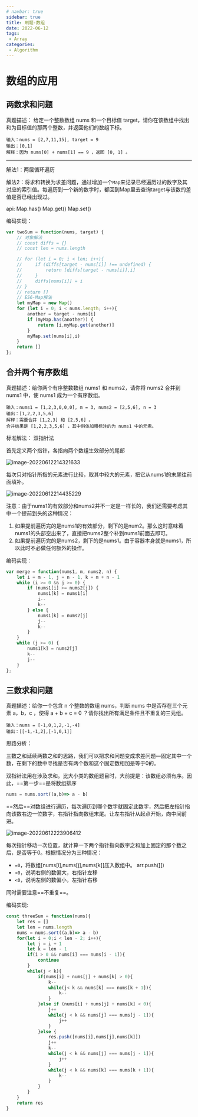 ```yaml
---
# navbar: true
sidebar: true
title: 刷题-数组
date: 2022-06-12
tags:
 - Array
categories:
 - Algorithm
---
```


# 数组的应用

## 两数求和问题

真题描述： 给定一个整数数组 nums 和一个目标值 target，请你在该数组中找出和为目标值的那两个整数，并返回他们的数组下标。

```
输入：nums = [2,7,11,15], target = 9
输出：[0,1]
解释：因为 nums[0] + nums[1] == 9 ，返回 [0, 1] 。
```

---

解法1：两层循环遍历

解法2：将求和转换为求差问题，通过增加一个`Map`来记录已经遍历过的数字及其对应的索引值。每遍历到一个新的数字时，都回到Map里去查询target与该数的差值是否已经出现过。

api: Map.has()      Map.get()  Map.set()

编码实现：

```js
var twoSum = function(nums, target) {
    // 对象解法
    // const diffs = {}
    // const len = nums.length

    // for (let i = 0; i < len; i++){
    //     if (diffs[target - nums[i]] !== undefined) {
    //         return [diffs[target - nums[i]],i]
    //     }
    //     diffs[nums[i]] = i
    // }
    // return []
    // ES6-Map解法
    let myMap = new Map()
    for (let i = 0; i < nums.length; i++){
        another = target - nums[i]
        if (myMap.has(another)) {
            return [i,myMap.get(another)]
        }
        myMap.set(nums[i],i)
    }
    return []
};
```



## 合并两个有序数组

真题描述：给你两个有序整数数组 nums1 和 nums2，请你将 nums2 合并到 nums1 中，使 nums1 成为一个有序数组。

```
输入：nums1 = [1,2,3,0,0,0], m = 3, nums2 = [2,5,6], n = 3
输出：[1,2,2,3,5,6]
解释：需要合并 [1,2,3] 和 [2,5,6] 。
合并结果是 [1,2,2,3,5,6] ，其中斜体加粗标注的为 nums1 中的元素。
```

标准解法： 双指针法

首先定义两个指针，各指向两个数组生效部分的尾部

![image-20220612214321633](http://cdn.yangdw.cn/img/image-20220612214321633.png)

每次只对指针所指的元素进行比较，取其中较大的元素，把它从nums1的末尾往前面填补。

![image-20220612214435229](http://cdn.yangdw.cn/img/image-20220612214435229.png)

注意：由于nums1的有效部分和nums2并不一定是一样长的，我们还需要考虑其中一个提前到头的这种情况：

1. 如果提前遍历完的是nums1的有效部分，剩下的是num2。那么这时意味着nums1的头部空出来了，直接把nums2整个补到nums1前面去即可。
2. 如果提前遍历完的是nums2，剩下的是nums1。由于容器本身就是nums1，所以此时不必做任何额外的操作。

编码实现：

```js
var merge = function(nums1, m, nums2, n) {
    let i = m - 1, j = n - 1, k = m + n - 1
    while (i >= 0 && j >= 0) {
        if (nums1[i] >= nums2[j]) {
            nums1[k] = nums1[i]
            i--
            k--
        } else {
            nums1[k] = nums2[j]
            j--
            k--
        }
    }
    while (j >= 0) {
        nums1[k] = nums2[j]
        k--
        j--
    }
};
```

## 三数求和问题

真题描述：给你一个包含 n 个整数的数组 nums，判断 nums 中是否存在三个元素 a，b，c ，使得 a + b + c = 0 ？请你找出所有满足条件且不重复的三元组。

```
输入：nums = [-1,0,1,2,-1,-4]
输出：[[-1,-1,2],[-1,0,1]]
```

思路分析：

三数之和延续两数之和的思路，我们可以把求和问题变成求差问题—固定其中一个数，在剩下的数中寻找是否有两个数和这个固定数相加是等于0的。

双指针法用在涉及求和。比大小类的数组题目时，大前提是：该数组必须有序。因此，==第一步==是将数组排序

```js
nums = nums.sort((a,b)=> a - b)
```

==然后==对数组进行遍历，每次遍历到哪个数字就固定此数字，然后把左指针指向该数右边一位数字，右指针指向数组末尾。让左右指针从起点开始，向中间前进。

![image-20220612223906412](http://cdn.yangdw.cn/img/image-20220612223906412.png)

每次指针移动一次位置，就计算一下两个指针指向数字之和加上固定的那个数之后，是否等于0。根据情况分为三种情况：

* `=0`，将数组[nums[i],nums[j],nums[k]]压入数组中。  arr.push([])
* `>0`，说明右侧的数偏大，右指针左移
* `<0`，说明左侧的数偏小，左指针右移

同时需要注意==不重复==。

编码实现:

```js
const threeSum = function(nums){
    let res = []
    let len = nums.length
    nums = nums.sort((a,b)=> a - b)
    for(let i = 0;i < len - 2; i++){
        let j = i + 1
        let k = len - 1
        if(i > 0 && nums[i] === nums[i - 1]){
            continue
        }
        while(j < k){
            if(nums[i] + nums[j] + nums[k] > 0){
                k--
                while(j< k && nums[k] === nums[k + 1]){
                    k--
                }
            }else if (nums[i] + nums[j] + nums[k] < 0){
                j++
                while(j < k && nums[j] === nums[j - 1]){
                    j++
                }
            }else {
                res.push([nums[i],nums[j],nums[k]])
                j++
                k--
                while(j < k && nums[j] === nums[j - 1]){
                    j++
                }
                while(j < k && nums[k] === nums[k + 1]){
                    k--
                }
            }
        }
    }
    return res
}
```

